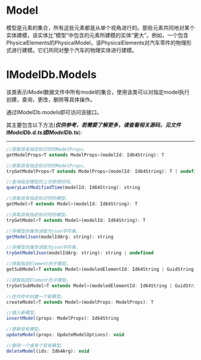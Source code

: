# Model

模型是元素的集合，所有这些元素都是从单个视角进行的。那些元素共同地对某个实体建模，该实体比“模型”中包含的元素所建模的实体“更大”。例如，一个包含PhysicalElements的PhysicalModel，该PhysicalElements对汽车零件的物理形式进行建模。它们共同对整个汽车的物理实体进行建模。

# IModelDb.Models

该类表示iModel数据文件中所有model的集合，使用该类可以对指定model执行创建，查询，更改，删除等具体操作。

通过IModelDb.models即可访问该接口。

其主要包含以下方法\(_**仅供参考，若需要了解更多，请查看相关源码，见文件IModelDb.d.ts或IModelDb.ts**_\):

---

```js
//获取具有指定标识符的ModelProps。
getModelProps<T extends ModelProps>(modelId: Id64String): T

//获取具有指定标识符的ModelProps。
tryGetModelProps<T extends ModelProps>(modelId: Id64String): T | undefined

//查询指定模型的上次修改时间。
queryLastModifiedTime(modelId: Id64String): string

//获取具有指定标识符的模型。
getModel<T extends Model>(modelId: Id64String): T

//获取具有指定标识符的模型。
tryGetModel<T extends Model>(modelId: Id64String): T

//将模型的属性读取为json字符串。
getModelJson(modelIdArg: string): string

//将模型的属性读取为json字符串。
tryGetModelJson(modelIdArg: string): string | undefined

//获取指定Element的子模型。
getSubModel<T extends Model>(modeledElementId: Id64String | GuidString | Code): T

//获取指定Element的子模型。
tryGetSubModel<T extends Model>(modeledElementId: Id64String | GuidString | Code): T | undefined

//在内存中创建一个新模型。
createModel<T extends Model>(modelProps: ModelProps): T

//插入新模型。
insertModel(props: ModelProps): Id64String

//更新现有模型。
updateModel(props: UpdateModelOptions): void

//删除一个或多个现有模型。
deleteModel(ids: Id64Arg): void
```



